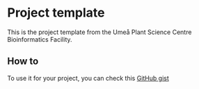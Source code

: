 # Project template
This is the project template from the Umeå Plant Science Centre Bioinformatics Facility. 

## How to

To use it for your project, you can check this [GitHub gist](https://gist.gthub.com/nicolasDelhomme/46a1053d277510b95692318bd1732b6d)

